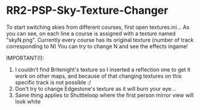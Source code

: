 # RR2-PSP-Sky-Texture-Changer
To start switching skies from different courses, first open textures.ini... 
As you can see, on each line a course is assigned with a texture named "skyN.png".
Currently every course has its original texture (number of track corresponding to N)
You can try to change N and see the effects ingame!

IMPORTANT(!): 
1) I couldn't find Britenight's texture so I inserted a reflection one to get it work on other maps,
and because of that changing textures on this specific track is not possible :/
2) Don't try to change Edgestone's texture as it will burn your eye...
3) Same thing applies to Shuttleloop where the first person mirror view will look white

